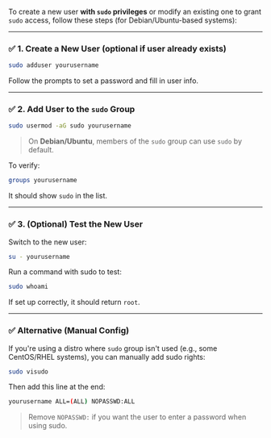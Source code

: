 To create a new user **with `sudo` privileges** or modify an existing one to grant `sudo` access, follow these steps (for Debian/Ubuntu-based systems):

---

### ✅ **1. Create a New User (optional if user already exists)**

```bash
sudo adduser yourusername
```

Follow the prompts to set a password and fill in user info.

---

### ✅ **2. Add User to the `sudo` Group**

```bash
sudo usermod -aG sudo yourusername
```

> On **Debian/Ubuntu**, members of the `sudo` group can use `sudo` by default.

To verify:

```bash
groups yourusername
```

It should show `sudo` in the list.

---

### ✅ **3. (Optional) Test the New User**

Switch to the new user:

```bash
su - yourusername
```

Run a command with sudo to test:

```bash
sudo whoami
```

If set up correctly, it should return `root`.

---

### ✅ **Alternative (Manual Config)**

If you're using a distro where `sudo` group isn't used (e.g., some CentOS/RHEL systems), you can manually add sudo rights:

```bash
sudo visudo
```

Then add this line at the end:

```bash
yourusername ALL=(ALL) NOPASSWD:ALL
```

> Remove `NOPASSWD:` if you want the user to enter a password when using sudo.
